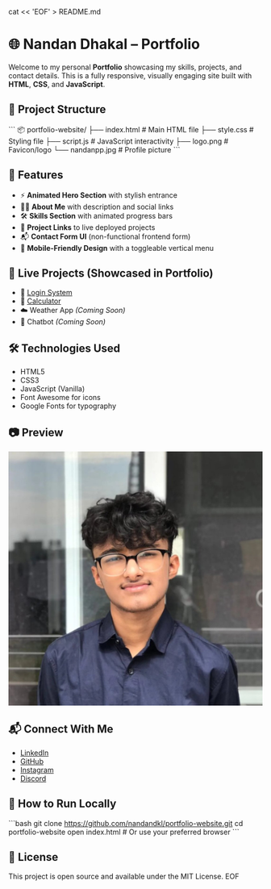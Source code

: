 cat << 'EOF' > README.md
# 🌐 Nandan Dhakal – Portfolio

Welcome to my personal **Portfolio** showcasing my skills, projects, and contact details. This is a fully responsive, visually engaging site built with **HTML**, **CSS**, and **JavaScript**.

## 📁 Project Structure

\`\`\`
📦 portfolio-website/
├── index.html      # Main HTML file
├── style.css       # Styling file
├── script.js       # JavaScript interactivity
├── logo.png        # Favicon/logo
└── nandanpp.jpg    # Profile picture
\`\`\`

## 🚀 Features

- ⚡ **Animated Hero Section** with stylish entrance  
- 👨‍💻 **About Me** with description and social links  
- 🛠️ **Skills Section** with animated progress bars  
- 📂 **Project Links** to live deployed projects  
- 📬 **Contact Form UI** (non-functional frontend form)  
- 📱 **Mobile-Friendly Design** with a toggleable vertical menu  

## 🔗 Live Projects (Showcased in Portfolio)

- 🔐 [Login System](https://nandandkl.infinityfreeapp.com/)  
- 🧮 [Calculator](https://nandandklcalculator.netlify.app/)  
- ☁️ Weather App *(Coming Soon)*  
- 🤖 Chatbot *(Coming Soon)*  

## 🛠️ Technologies Used

- HTML5  
- CSS3  
- JavaScript (Vanilla)  
- Font Awesome for icons  
- Google Fonts for typography  

## 📷 Preview

![preview](./nandanpp.jpg)

## 📬 Connect With Me

- [LinkedIn](https://www.linkedin.com/in/nandandkl/)  
- [GitHub](https://github.com/nandandkl)  
- [Instagram](https://www.instagram.com/nandan_dkl/)  
- [Discord](https://discord.com/)  

## 📌 How to Run Locally

\`\`\`bash
git clone https://github.com/nandandkl/portfolio-website.git
cd portfolio-website
open index.html  # Or use your preferred browser
\`\`\`

## 📃 License

This project is open source and available under the MIT License.
EOF
